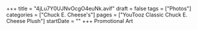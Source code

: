 +++
title = "4jLu7Y0UJNvOcgO4euNk.avif"
draft = false
tags = ["Photos"]
categories = ["Chuck E. Cheese's"]
pages = ["YouTooz Classic Chuck E. Cheese Plush"]
startDate = ""
+++
Promotional Art
